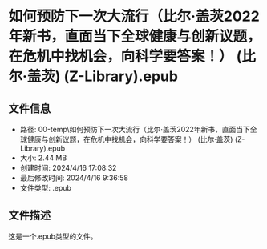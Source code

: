 ﻿# 如何预防下一次大流行（比尔·盖茨2022年新书，直面当下全球健康与创新议题，在危机中找机会，向科学要答案！） (比尔·盖茨) (Z-Library).epub

## 文件信息
- 路径: 00-temp\如何预防下一次大流行（比尔·盖茨2022年新书，直面当下全球健康与创新议题，在危机中找机会，向科学要答案！） (比尔·盖茨) (Z-Library).epub
- 大小: 2.44 MB
- 创建时间: 2024/4/16 17:08:32
- 最后修改时间: 2024/4/16 9:36:58
- 文件类型: .epub

## 文件描述
这是一个.epub类型的文件。


